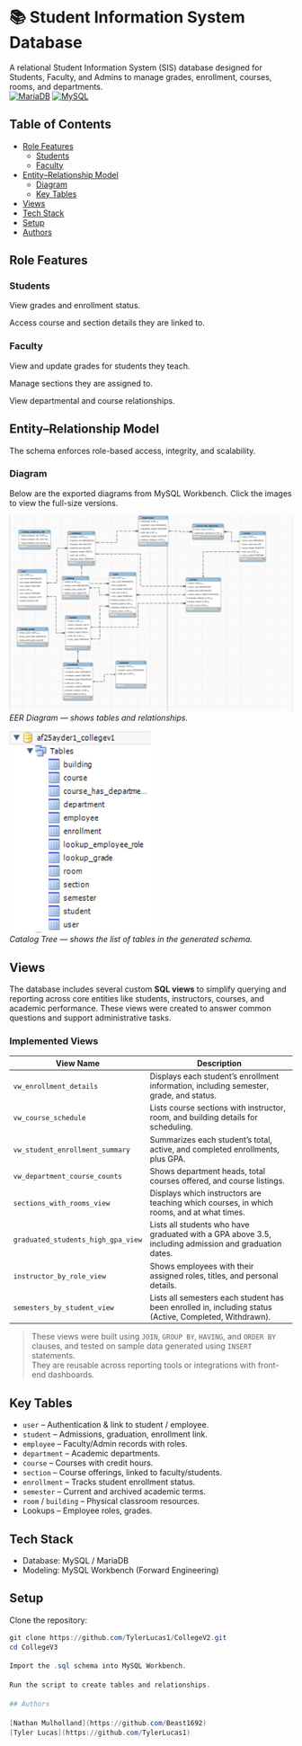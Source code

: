# 📚 Student Information System Database

A relational Student Information System (SIS) database designed for Students, Faculty, and Admins to manage grades, enrollment, courses, rooms, and departments.  
[![MariaDB](https://img.shields.io/badge/MariaDB-003545?logo=mariadb&logoColor=white)](#)
[![MySQL](https://img.shields.io/badge/MySQL-4479A1?logo=mysql&logoColor=fff)](#)

## Table of Contents

- [Role Features](#role-features)
  - [Students](#students)
  - [Faculty](#faculty)
- [Entity–Relationship Model](#entity–relationship-model)
  - [Diagram](#diagram)
  - [Key Tables](#key-tables)
- [Views](#views)
- [Tech Stack](#tech-stack)
- [Setup](#setup)
- [Authors](#authors)

## Role Features

### Students

View grades and enrollment status.

Access course and section details they are linked to.

### Faculty

View and update grades for students they teach.

Manage sections they are assigned to.

View departmental and course relationships.

## Entity–Relationship Model

The schema enforces role-based access, integrity, and scalability.

### Diagram

Below are the exported diagrams from MySQL Workbench. Click the images to view the full-size versions.

[![EER Diagram](assets/EER_Diagram.png)](assets/EER_Diagram.png)  
*EER Diagram — shows tables and relationships.*

[![Catalog Tree](assets/Catalog_Tree.png)](assets/Catalog_Tree.png)  
*Catalog Tree — shows the list of tables in the generated schema.*

## Views

The database includes several custom **SQL views** to simplify querying and reporting across core entities like students, instructors, courses, and academic performance. These views were created to answer common questions and support administrative tasks.

### Implemented Views

| View Name | Description |
|------------|-------------|
| `vw_enrollment_details` | Displays each student’s enrollment information, including semester, grade, and status. |
| `vw_course_schedule` | Lists course sections with instructor, room, and building details for scheduling. |
| `vw_student_enrollment_summary` | Summarizes each student’s total, active, and completed enrollments, plus GPA. |
| `vw_department_course_counts` | Shows department heads, total courses offered, and course listings. |
| `sections_with_rooms_view` | Displays which instructors are teaching which courses, in which rooms, and at what times. |
| `graduated_students_high_gpa_view` | Lists all students who have graduated with a GPA above 3.5, including admission and graduation dates. |
| `instructor_by_role_view` | Shows employees with their assigned roles, titles, and personal details. |
| `semesters_by_student_view` | Lists all semesters each student has been enrolled in, including status (Active, Completed, Withdrawn). |

> These views were built using `JOIN`, `GROUP BY`, `HAVING`, and `ORDER BY` clauses, and tested on sample data generated using `INSERT` statements.  
> They are reusable across reporting tools or integrations with front-end dashboards.

## Key Tables

- `user` – Authentication & link to student / employee.
- `student` – Admissions, graduation, enrollment link.
- `employee` – Faculty/Admin records with roles.
- `department` – Academic departments.
- `course` – Courses with credit hours.
- `section` – Course offerings, linked to faculty/students.
- `enrollment` – Tracks student enrollment status.
- `semester` – Current and archived academic terms.
- `room` / `building` – Physical classroom resources.
- Lookups – Employee roles, grades.

## Tech Stack

- Database: MySQL / MariaDB  
- Modeling: MySQL Workbench (Forward Engineering)

## Setup

Clone the repository:

```powershell
git clone https://github.com/TylerLucas1/CollegeV2.git
cd CollegeV3

Import the .sql schema into MySQL Workbench.

Run the script to create tables and relationships.

## Authors

[Nathan Mulholland](https://github.com/Beast1692)
[Tyler Lucas](https://github.com/TylerLucas1)
